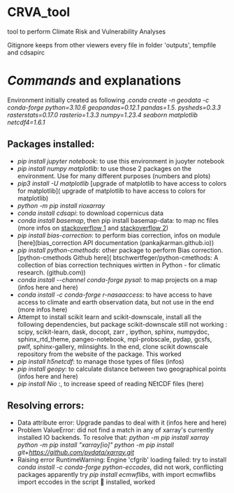 # CRVA_tool
 tool to perform Climate Risk and Vulnerability Analyses

Gitignore keeps from other viewers every file in folder 'outputs', tempfile and cdsapirc
# *Commands* and explanations
Environment initially created as following .*conda create -n geodata -c conda-forge python=3.10.6 geopandas=0.12.1 pandas=1.5. pysheds=0.3.3 rasterstats=0.17.0 rasterio=1.3.3 numpy=1.23.4 seaborn matplotlib netcdf4=1.6.1*
## Packages installed: 
- *pip install jupyter notebook*: to use this environment in juoyter notebook
- *pip install numpy matplotlib*: to use those 2 packages on the environment. Use for many different purposes (numbers and plots)
- *pip3 install -U matplotlib* [upgrade of matplotlib to have access to colors for matplotlib]( upgrade of matplotlib to have access to colors for matplotlib)
- *python -m pip install rioxarray*
- *conda install cdsapi*: to download copernicus data
- *conda install basemap*, then pip install basemap-data: to map nc files (more infos on [stackoverflow 1](https://stackoverflow.com/questions/33020202/how-to-install-matplotlibs-basemap) and [stackoverflow 2](https://stackoverflow.com/questions/47587670/how-to-install-basemap-in-jupyter-notebook))
- *pip install bias-correction*: to perform bias correction, infos on module [here](bias_correction API documentation (pankajkarman.github.io)) 
- *pip install python-cmethods*: other package to perform Bias correction. [python-cmethods Github here]( btschwertfeger/python-cmethods: A collection of bias correction techniques wirtten in Python - for climatic research. (github.com))
- *conda install --channel conda-forge pysal*: to map projects on a map (infos here and here)
- *conda install -c conda-forge r-nasaaccess*: to have access to have access to climate and earth observation data, but not use in the end (more infos here)
- Attempt to install scikit learn and scikit-downscale, install all the following dependencies, but package scikit-downscale still not working : scipy, scikit-learn, dask, docopt, zarr   , ipython, sphinx, numpydoc, sphinx_rtd_theme, pangeo-notebook, mpl-probscale, pydap, gcsfs, pwlf, sphinx-gallery, mlinsights. In the end, clone scikit downscale repository from the website of the package. This worked
- *pip install h5netcdf*: to manage those types of files (infos)
- *pip install geopy*: to calculate distance between two geographical points (infos here and here)
- *pip install Nio* :, to increase speed of reading NEtCDF files (here)
## Resolving errors: 
- Data attribute error: Upgrade pandas to deal with it (infos here and here)
- Problem ValueError: did not find a match in any of xarray's currently installed IO backends. To resolve that:
*python -m pip install xarray*
*python -m pip install "xarray[io]"*
*python -m pip install git+https://github.com/pydata/xarray.git*
- Raising error RuntimeWarning: Engine 'cfgrib' loading failed:
try to install *conda install -c conda-forge python-eccodes*, did not work, conflicting packages apparently
try *pip install ecmwflibs*, with import ecmwflibs import eccodes in the script  installed, worked

